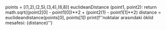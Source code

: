 points = [(1,2),(2,5),(3,4),(6,8)]
euclideanDistance (point1, point2):
return math.sqrt((point2[0] - point1[0])**2 + (point2(1) - point1[1]**2)
distance = euclideandistance(points[0], points[1])
print(f''noktalar arasındaki öklid mesafesi:  {distance}'')
